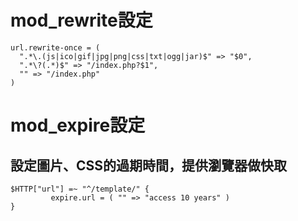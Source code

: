 # mod\_rewrite設定 #
```
url.rewrite-once = (
  ".*\.(js|ico|gif|jpg|png|css|txt|ogg|jar)$" => "$0",
  ".*\?(.*)$" => "/index.php?$1",
  "" => "/index.php"
)
```

# mod\_expire設定 #
## 設定圖片、CSS的過期時間，提供瀏覽器做快取 ##
```
$HTTP["url"] =~ "^/template/" {
         expire.url = ( "" => "access 10 years" )
}
```